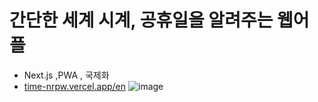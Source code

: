 # 간단한 세계 시계, 공휴일을 알려주는 웹어플
- Next.js ,PWA , 국제화 
- [time-nrpw.vercel.app/en](https://time-nrpw.vercel.app/en)
![image](https://github.com/user-attachments/assets/0dc27564-8efa-4258-b221-72a77c2e00d5)
